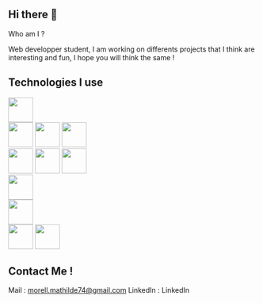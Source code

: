 ## Hi there 👋

Who am I ?

Web developper student, I am working on differents projects that I think are interesting and fun, I hope you will think the same !

## Technologies I use
<div align="left">
    <a href="https://developer.mozilla.org/en-US/docs/Web/HTML"><img src="https://upload.wikimedia.org/wikipedia/commons/thumb/6/61/HTML5_logo_and_wordmark.svg/1024px-HTML5_logo_and_wordmark.svg.png" width="50" /></a>
    <br />
    <a href="https://developer.mozilla.org/fr/docs/Web/CSS"><img src="https://upload.wikimedia.org/wikipedia/commons/thumb/d/d5/CSS3_logo_and_wordmark.svg/1452px-CSS3_logo_and_wordmark.svg.png" width="50" /></a>
    <a href="https://v2.tailwindcss.com/docs"><img src="https://img.icons8.com/color/512/tailwindcss.png" width="50" /></a>
    <a href="https://sass-lang.com/documentation/"><img src="https://img.icons8.com/color/512/sass.png" width="50" /></a>
    <br />
    <a href="https://developer.mozilla.org/en-US/docs/Web/JavaScript"><img src="https://static-00.iconduck.com/assets.00/javascript-js-icon-2048x2048-nyxvtvk0.png" width="50" /></a>
    <a href="https://nodejs.org/api/"><img src="https://static-00.iconduck.com/assets.00/node-js-icon-1817x2048-g8tzf91e.png" width="50" /></a>
    <a href="https://react.dev"><img src="https://upload.wikimedia.org/wikipedia/commons/thumb/a/a7/React-icon.svg/1200px-React-icon.svg.png" width="50" /></a>
    <br />
    <a href="https://www.w3schools.com/python/"><img src="https://cdn3.iconfinder.com/data/icons/logos-and-brands-adobe/512/267_Python-512.png" width="50" /></a>
    <br />
    <a href="https://www.php.net/manual/index.php"><img src="https://cdn-icons-png.flaticon.com/512/5968/5968332.png" width="50" /></a>
    <br />
    <a href="https://git-scm.com"><img src="https://img.icons8.com/color/512/git.png" width="50" /></a>
    <a href="https://dev.mysql.com"><img src="https://cdn-icons-png.flaticon.com/512/5968/5968313.png" width="50" /></a>
</div>

## Contact Me !
Mail : morell.mathilde74@gmail.com
LinkedIn : <a src="https://www.linkedin.com/in/mathilde-morell-146120290/">LinkedIn</a>
